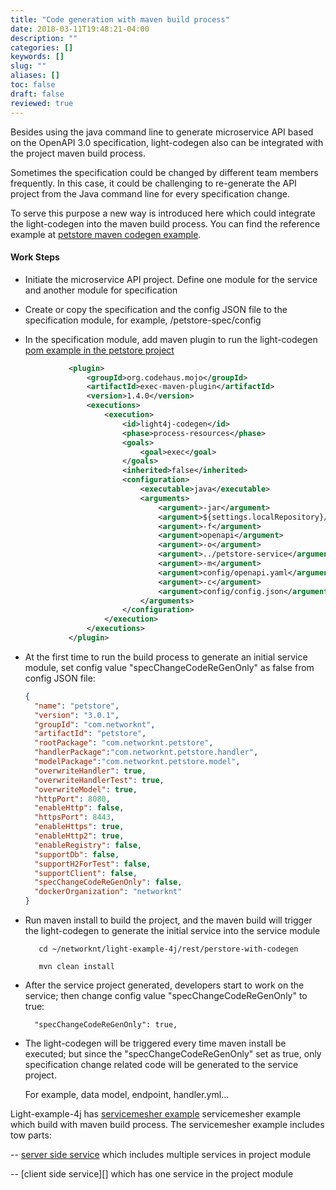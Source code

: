 ```yaml
---
title: "Code generation with maven build process"
date: 2018-03-11T19:48:21-04:00
description: ""
categories: []
keywords: []
slug: ""
aliases: []
toc: false
draft: false
reviewed: true
---
```


Besides using the java command line to generate microservice API based on the OpenAPI 3.0 specification, light-codegen also can be integrated with the project maven build process.

Sometimes the specification could be changed by different team members frequently. In this case, it could be challenging to re-generate the API project from the Java command line for every specification change.

To serve this purpose a new way is introduced here which could integrate the light-codegen into the maven build process. You can find the reference example at [petstore maven codegen example][].


#### Work Steps

- Initiate the microservice API project. Define one module for the service and another module for specification

- Create or copy the specification and the config JSON file to the specification module, for example, /petstore-spec/config

- In the specification module, add maven plugin to run the light-codegen [pom example in the petstore project][]

```xml
             <plugin>
                 <groupId>org.codehaus.mojo</groupId>
                 <artifactId>exec-maven-plugin</artifactId>
                 <version>1.4.0</version>
                 <executions>
                     <execution>
                         <id>light4j-codegen</id>
                         <phase>process-resources</phase>
                         <goals>
                             <goal>exec</goal>
                         </goals>
                         <inherited>false</inherited>
                         <configuration>
                             <executable>java</executable>
                             <arguments>
                                 <argument>-jar</argument>
                                 <argument>${settings.localRepository}/com/networknt/codegen-cli/${version.light-4j}/codegen-cli-${version.light-4j}.jar</argument>
                                 <argument>-f</argument>
                                 <argument>openapi</argument>
                                 <argument>-o</argument>
                                 <argument>../petstore-service</argument>
                                 <argument>-m</argument>
                                 <argument>config/openapi.yaml</argument>
                                 <argument>-c</argument>
                                 <argument>config/config.json</argument>
                             </arguments>
                         </configuration>
                     </execution>
                 </executions>
             </plugin>
```

- At the first time to run the build process to generate an initial service module, set config value "specChangeCodeReGenOnly" as false from config JSON file:

  ```json
  {
    "name": "petstore",
    "version": "3.0.1",
    "groupId": "com.networknt",
    "artifactId": "petstore",
    "rootPackage": "com.networknt.petstore",
    "handlerPackage":"com.networknt.petstore.handler",
    "modelPackage":"com.networknt.petstore.model",
    "overwriteHandler": true,
    "overwriteHandlerTest": true,
    "overwriteModel": true,
    "httpPort": 8080,
    "enableHttp": false,
    "httpsPort": 8443,
    "enableHttps": true,
    "enableHttp2": true,
    "enableRegistry": false,
    "supportDb": false,
    "supportH2ForTest": false,
    "supportClient": false,
    "specChangeCodeReGenOnly": false,
    "dockerOrganization": "networknt"
  }
  ```

- Run maven install to build the project, and the maven build will trigger the light-codegen to generate the initial service into the service module

   ```
      cd ~/networknt/light-example-4j/rest/perstore-with-codegen

      mvn clean install

   ```

- After the service project generated, developers start to work on the service; then change  config value "specChangeCodeReGenOnly" to true:

  ```
    "specChangeCodeReGenOnly": true,

  ```

- The light-codegen will be triggered every time maven install be executed; but since the "specChangeCodeReGenOnly" set as true, only specification change related code will be generated to the service project.

  For example, data model, endpoint, handler.yml...


Light-example-4j has [servicemesher example][] servicemesher example which  build with maven build process. The servicemesher example includes tow parts:

-- [server side service][]  which includes multiple services in  project module

-- [client side service][] which has one service in the  project module

[petstore maven codegen example]: https://github.com/networknt/light-example-4j/tree/master/rest/perstore-with-codegen
[pom example in the petstore project]: https://github.com/networknt/light-example-4j/blob/master/rest/perstore-with-codegen/petstore-spec/pom.xml
[servicemesher example]: https://github.com/networknt/light-example-4j/tree/master/servicemesher
[server side service]: https://github.com/networknt/light-example-4j/tree/master/servicemesher/services
[server side service]: https://github.com/networknt/light-example-4j/tree/master/servicemesher/client